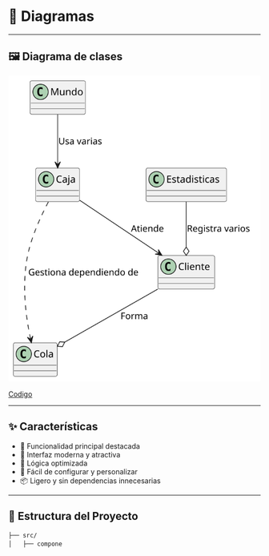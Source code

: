 # 📌 Diagramas



---

## 🖼️ Diagrama de clases

![Have I Been Pwned](https://github.com/0xJVR/24-25-IdSw2-SDD/blob/Mario/modelosUML%20y%20svg/svg/diagramaClases.svg)

[Codigo](https://github.com/0xJVR/24-25-IdSw2-SDD/blob/Mario/modelosUML%20y%20svg/UML/diagramaClases.puml)

---

## ✨ Características

- 🚀 Funcionalidad principal destacada
- 🎨 Interfaz moderna y atractiva
- 🧠 Lógica optimizada
- 🔧 Fácil de configurar y personalizar
- 📦 Ligero y sin dependencias innecesarias

---

## 📁 Estructura del Proyecto

```bash
├── src/
│   ├── compone
